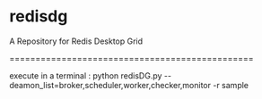 redisdg
=======

A Repository for Redis Desktop Grid

===============================================

execute in a terminal :
python redisDG.py --deamon_list=broker,scheduler,worker,checker,monitor -r sample

